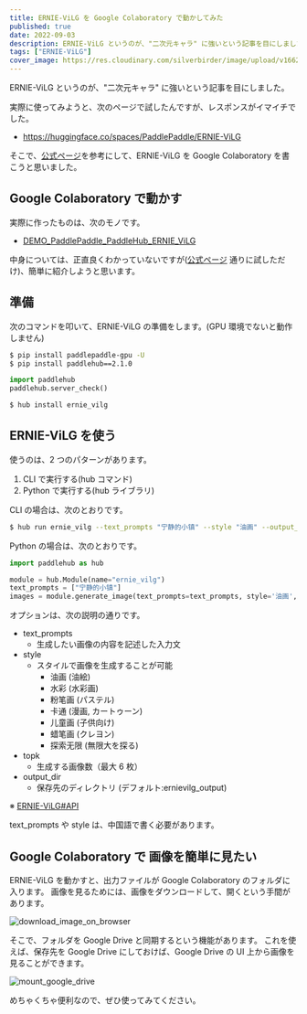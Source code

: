 ```yaml
---
title: ERNIE-ViLG を Google Colaboratory で動かしてみた
published: true
date: 2022-09-03
description: ERNIE-ViLG というのが、"二次元キャラ" に強いという記事を目にしました。実際に使ってみようと、次のページで試したんですが、レスポンスがイマイチでした。そこで、次の記事を参考にして、ERNIE-ViLG を Google Colaboratory で動かすようにしました。
tags: ["ERNIE-ViLG"]
cover_image: https://res.cloudinary.com/silverbirder/image/upload/v1662181776/silver-birder.github.io/blog/ERNIE-ViLG-DEMO.png
---
```


ERNIE-ViLG というのが、"二次元キャラ" に強いという記事を目にしました。

<ogp-me src="https://news.yahoo.co.jp/articles/fc688762207216b29ba33e64ca8e831e3181e9c0"></ogp-me>

実際に使ってみようと、次のページで試したんですが、レスポンスがイマイチでした。

- https://huggingface.co/spaces/PaddlePaddle/ERNIE-ViLG

そこで、[公式ページ](https://github.com/PaddlePaddle/PaddleHub/tree/develop/modules/image/text_to_image/ernie_vilg)を参考にして、ERNIE-ViLG を Google Colaboratory を書こうと思いました。

## Google Colaboratory で動かす

実際に作ったものは、次のモノです。

- [DEMO_PaddlePaddle_PaddleHub_ERNIE_ViLG](https://colab.research.google.com/github/silverbirder/DEMO-PaddlePaddle-PaddleHub-ERNIE-ViLG/blob/main/src/DEMO_PaddlePaddle_PaddleHub_ERNIE_ViLG.ipynb)

中身については、正直良くわかっていないですが([公式ページ](https://github.com/PaddlePaddle/PaddleHub/tree/develop/modules/image/text_to_image/ernie_vilg) 通りに試しただけ)、簡単に紹介しようと思います。

## 準備

次のコマンドを叩いて、ERNIE-ViLG の準備をします。(GPU 環境でないと動作しません)

```bash
$ pip install paddlepaddle-gpu -U
$ pip install paddlehub==2.1.0
```

```python
import paddlehub
paddlehub.server_check()
```

```bash
$ hub install ernie_vilg
```

## ERNIE-ViLG を使う

使うのは、2 つのパターンがあります。

1. CLI で実行する(hub コマンド)
2. Python で実行する(hub ライブラリ)

CLI の場合は、次のとおりです。

```bash
$ hub run ernie_vilg --text_prompts "宁静的小镇" --style "油画" --output_dir ernie_vilg_out
```

Python の場合は、次のとおりです。

```python
import paddlehub as hub

module = hub.Module(name="ernie_vilg")
text_prompts = ["宁静的小镇"]
images = module.generate_image(text_prompts=text_prompts, style='油画', output_dir='./ernie_vilg_out/')
```

オプションは、次の説明の通りです。

- text_prompts
  - 生成したい画像の内容を記述した入力文
- style
  - スタイルで画像を生成することが可能
    - 油画 (油絵)
    - 水彩 (水彩画)
    - 粉笔画 (パステル)
    - 卡通 (漫画, カートゥーン)
    - 儿童画 (子供向け)
    - 蜡笔画 (クレヨン)
    - 探索无限 (無限大を探る)
- topk
  - 生成する画像数（最大 6 枚）
- output_dir
  - 保存先のディレクトリ (デフォルト:ernievilg_output)

※ [ERNIE-ViLG#API](https://github.com/PaddlePaddle/PaddleHub/tree/develop/modules/image/text_to_image/ernie_vilg#3api)

text_prompts や style は、中国語で書く必要があります。

## Google Colaboratory で 画像を簡単に見たい

ERNIE-ViLG を動かすと、出力ファイルが Google Colaboratory のフォルダに入ります。
画像を見るためには、画像をダウンロードして、開くという手間があります。

![download_image_on_browser](https://res.cloudinary.com/silverbirder/image/upload/v1662183656/silver-birder.github.io/blog/download_image_on_browser.png)

そこで、フォルダを Google Drive と同期するという機能があります。
これを使えば、保存先を Google Drive にしておけば、Google Drive の UI 上から画像を見ることができます。

![mount_google_drive](https://res.cloudinary.com/silverbirder/image/upload/v1662183656/silver-birder.github.io/blog/mount_google_drive.png)

めちゃくちゃ便利なので、ぜひ使ってみてください。
